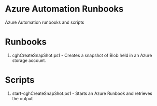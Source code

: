 # Azure Automation Runbooks

Azure Automation runbooks and scripts

# Runbooks
1. cghCreateSnapShot.ps1 - Creates a snapshot of Blob held in an Azure storage account.

# Scripts
1. start-cghCreateSnapShot.ps1 - Starts an Azure Runbook and retrieves the output